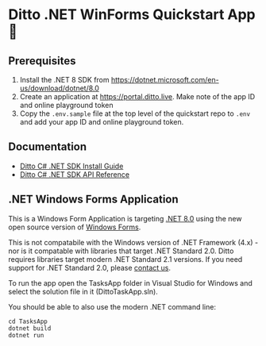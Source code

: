 # Ditto .NET WinForms Quickstart App 🚀


## Prerequisites

1. Install the .NET 8 SDK from <https://dotnet.microsoft.com/en-us/download/dotnet/8.0>
2. Create an application at <https://portal.ditto.live>. Make note of the app ID and online playground token
3. Copy the `.env.sample` file at the top level of the quickstart repo to `.env` and add your app ID and online playground token.


## Documentation

- [Ditto C# .NET SDK Install Guide](https://docs.ditto.live/install-guides/c-sharp)
- [Ditto C# .NET SDK API Reference](https://software.ditto.live/dotnet/Ditto/4.10.1/api-reference/)


## .NET Windows Forms Application 

This is a Windows Form Application is targeting [.NET 8.0](https://learn.microsoft.com/en-us/dotnet/desktop/winforms/whats-new/net80?view=netdesktop-9.0) using the new open source version of [Windows Forms](https://learn.microsoft.com/en-us/dotnet/desktop/winforms/overview/).  

This is not compatabile with the Windows version of .NET Framework (4.x) - nor is it compatable with libraries that target .NET Standard 2.0.   Ditto requires libraries target modern .NET Standard 2.1 versions. If you need support for .NET Standard 2.0, please [contact us](https://www.ditto.com/schedule-a-demo).

To run the app open the TasksApp folder in Visual Studio for Windows and select the solution file in it (DittoTaskApp.sln).  

You should be able to also use the modern .NET command line:
```
cd TasksApp 
dotnet build
dotnet run
```
